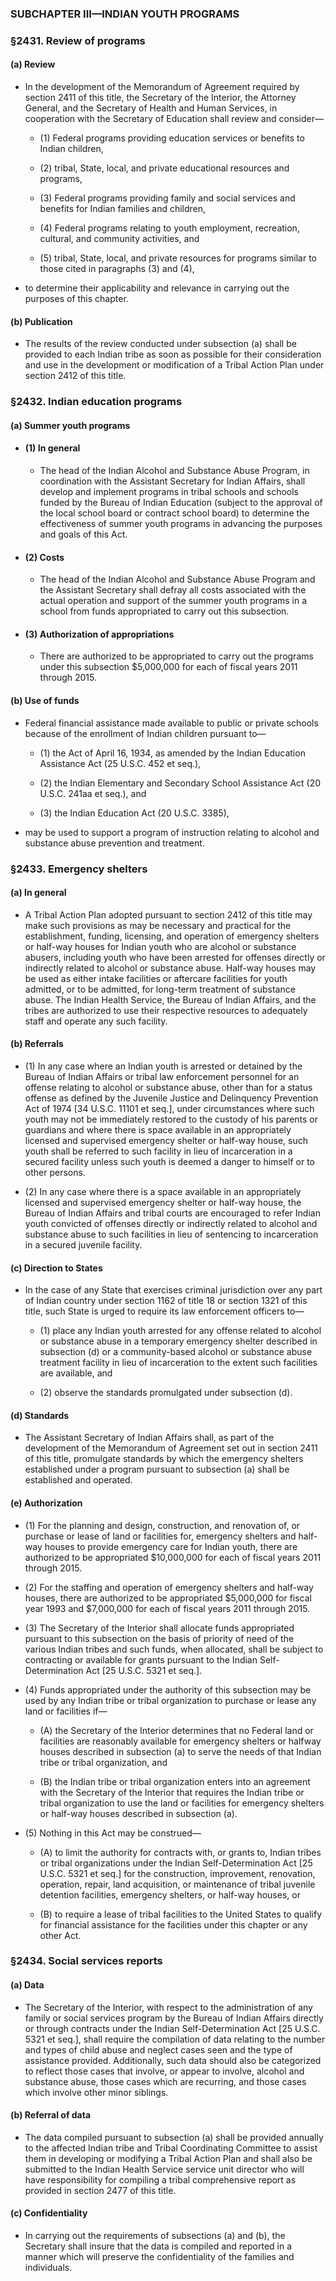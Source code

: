 ### SUBCHAPTER III—INDIAN YOUTH PROGRAMS

### §2431. Review of programs
#### (a) Review
* In the development of the Memorandum of Agreement required by section 2411 of this title, the Secretary of the Interior, the Attorney General, and the Secretary of Health and Human Services, in cooperation with the Secretary of Education shall review and consider—

  * (1) Federal programs providing education services or benefits to Indian children,

  * (2) tribal, State, local, and private educational resources and programs,

  * (3) Federal programs providing family and social services and benefits for Indian families and children,

  * (4) Federal programs relating to youth employment, recreation, cultural, and community activities, and

  * (5) tribal, State, local, and private resources for programs similar to those cited in paragraphs (3) and (4),


* to determine their applicability and relevance in carrying out the purposes of this chapter.

#### (b) Publication
* The results of the review conducted under subsection (a) shall be provided to each Indian tribe as soon as possible for their consideration and use in the development or modification of a Tribal Action Plan under section 2412 of this title.

### §2432. Indian education programs
#### (a) Summer youth programs
* #### (1) In general
  * The head of the Indian Alcohol and Substance Abuse Program, in coordination with the Assistant Secretary for Indian Affairs, shall develop and implement programs in tribal schools and schools funded by the Bureau of Indian Education (subject to the approval of the local school board or contract school board) to determine the effectiveness of summer youth programs in advancing the purposes and goals of this Act.

* #### (2) Costs
  * The head of the Indian Alcohol and Substance Abuse Program and the Assistant Secretary shall defray all costs associated with the actual operation and support of the summer youth programs in a school from funds appropriated to carry out this subsection.

* #### (3) Authorization of appropriations
  * There are authorized to be appropriated to carry out the programs under this subsection $5,000,000 for each of fiscal years 2011 through 2015.

#### (b) Use of funds
* Federal financial assistance made available to public or private schools because of the enrollment of Indian children pursuant to—

  * (1) the Act of April 16, 1934, as amended by the Indian Education Assistance Act (25 U.S.C. 452 et seq.),

  * (2) the Indian Elementary and Secondary School Assistance Act (20 U.S.C. 241aa et seq.), and

  * (3) the Indian Education Act (20 U.S.C. 3385),


* may be used to support a program of instruction relating to alcohol and substance abuse prevention and treatment.

### §2433. Emergency shelters
#### (a) In general
* A Tribal Action Plan adopted pursuant to section 2412 of this title may make such provisions as may be necessary and practical for the establishment, funding, licensing, and operation of emergency shelters or half-way houses for Indian youth who are alcohol or substance abusers, including youth who have been arrested for offenses directly or indirectly related to alcohol or substance abuse. Half-way houses may be used as either intake facilities or aftercare facilities for youth admitted, or to be admitted, for long-term treatment of substance abuse. The Indian Health Service, the Bureau of Indian Affairs, and the tribes are authorized to use their respective resources to adequately staff and operate any such facility.

#### (b) Referrals
* (1) In any case where an Indian youth is arrested or detained by the Bureau of Indian Affairs or tribal law enforcement personnel for an offense relating to alcohol or substance abuse, other than for a status offense as defined by the Juvenile Justice and Delinquency Prevention Act of 1974 [34 U.S.C. 11101 et seq.], under circumstances where such youth may not be immediately restored to the custody of his parents or guardians and where there is space available in an appropriately licensed and supervised emergency shelter or half-way house, such youth shall be referred to such facility in lieu of incarceration in a secured facility unless such youth is deemed a danger to himself or to other persons.

* (2) In any case where there is a space available in an appropriately licensed and supervised emergency shelter or half-way house, the Bureau of Indian Affairs and tribal courts are encouraged to refer Indian youth convicted of offenses directly or indirectly related to alcohol and substance abuse to such facilities in lieu of sentencing to incarceration in a secured juvenile facility.

#### (c) Direction to States
* In the case of any State that exercises criminal jurisdiction over any part of Indian country under section 1162 of title 18 or section 1321 of this title, such State is urged to require its law enforcement officers to—

  * (1) place any Indian youth arrested for any offense related to alcohol or substance abuse in a temporary emergency shelter described in subsection (d) or a community-based alcohol or substance abuse treatment facility in lieu of incarceration to the extent such facilities are available, and

  * (2) observe the standards promulgated under subsection (d).

#### (d) Standards
* The Assistant Secretary of Indian Affairs shall, as part of the development of the Memorandum of Agreement set out in section 2411 of this title, promulgate standards by which the emergency shelters established under a program pursuant to subsection (a) shall be established and operated.

#### (e) Authorization
* (1) For the planning and design, construction, and renovation of, or purchase or lease of land or facilities for, emergency shelters and half-way houses to provide emergency care for Indian youth, there are authorized to be appropriated $10,000,000 for each of fiscal years 2011 through 2015.

* (2) For the staffing and operation of emergency shelters and half-way houses, there are authorized to be appropriated $5,000,000 for fiscal year 1993 and $7,000,000 for each of fiscal years 2011 through 2015.

* (3) The Secretary of the Interior shall allocate funds appropriated pursuant to this subsection on the basis of priority of need of the various Indian tribes and such funds, when allocated, shall be subject to contracting or available for grants pursuant to the Indian Self-Determination Act [25 U.S.C. 5321 et seq.].

* (4) Funds appropriated under the authority of this subsection may be used by any Indian tribe or tribal organization to purchase or lease any land or facilities if—

  * (A) the Secretary of the Interior determines that no Federal land or facilities are reasonably available for emergency shelters or halfway houses described in subsection (a) to serve the needs of that Indian tribe or tribal organization, and

  * (B) the Indian tribe or tribal organization enters into an agreement with the Secretary of the Interior that requires the Indian tribe or tribal organization to use the land or facilities for emergency shelters or half-way houses described in subsection (a).


* (5) Nothing in this Act may be construed—

  * (A) to limit the authority for contracts with, or grants to, Indian tribes or tribal organizations under the Indian Self-Determination Act [25 U.S.C. 5321 et seq.] for the construction, improvement, renovation, operation, repair, land acquisition, or maintenance of tribal juvenile detention facilities, emergency shelters, or half-way houses, or

  * (B) to require a lease of tribal facilities to the United States to qualify for financial assistance for the facilities under this chapter or any other Act.

### §2434. Social services reports
#### (a) Data
* The Secretary of the Interior, with respect to the administration of any family or social services program by the Bureau of Indian Affairs directly or through contracts under the Indian Self-Determination Act [25 U.S.C. 5321 et seq.], shall require the compilation of data relating to the number and types of child abuse and neglect cases seen and the type of assistance provided. Additionally, such data should also be categorized to reflect those cases that involve, or appear to involve, alcohol and substance abuse, those cases which are recurring, and those cases which involve other minor siblings.

#### (b) Referral of data
* The data compiled pursuant to subsection (a) shall be provided annually to the affected Indian tribe and Tribal Coordinating Committee to assist them in developing or modifying a Tribal Action Plan and shall also be submitted to the Indian Health Service service unit director who will have responsibility for compiling a tribal comprehensive report as provided in section 2477 of this title.

#### (c) Confidentiality
* In carrying out the requirements of subsections (a) and (b), the Secretary shall insure that the data is compiled and reported in a manner which will preserve the confidentiality of the families and individuals.